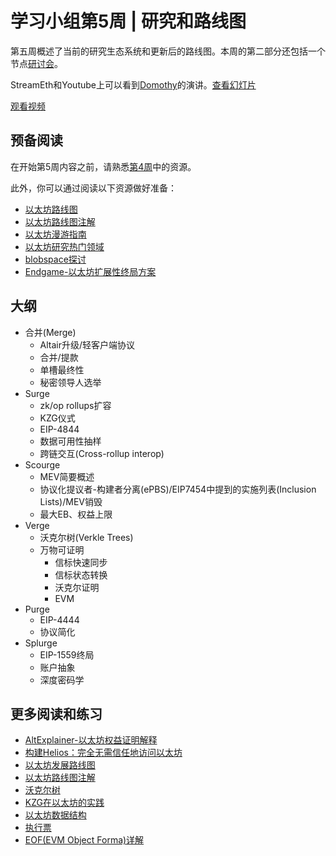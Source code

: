 # 学习小组第5周 | 研究和路线图

第五周概述了当前的研究生态系统和更新后的路线图。本周的第二部分还包括一个节点[研讨会](/eps/nodes_workshop.md)。

StreamEth和Youtube上可以看到[Domothy](https://twitter.com/domothy)的演讲。[查看幻灯片](presentations%2Fweek5.pdf)

[观看视频](https://www.youtube.com/watch?v=UClaoL12W00)

## 预备阅读

在开始第5周内容之前，请熟悉[第4周](/eps/week4.md)中的资源。

此外，你可以通过阅读以下资源做好准备：

- [以太坊路线图](https://ethereum.org/en/roadmap/)
- [以太坊路线图注解](https://notes.ethereum.org/@domothy/roadmap)
- [以太坊漫游指南](https://members.delphidigital.io/reports/the-hitchhikers-guide-to-ethereum)
- [以太坊研究热门领域](https://ethereum.org/en/community/research/#active-areas-of-ethereum-research)
- [blobspace探讨](https://domothy.com/blobspace/)
- [Endgame-以太坊扩展性终局方案](https://vitalik.eth.limo/general/2021/12/06/endgame.html)

## 大纲

- 合并(Merge)
  - Altair升级/轻客户端协议
  - 合并/提款
  - 单槽最终性
  - 秘密领导人选举
- Surge
  - zk/op rollups扩容
  - KZG仪式
  - EIP-4844
  - 数据可用性抽样
  - 跨链交互(Cross-rollup interop)
- Scourge
  - MEV简要概述
  - 协议化提议者-构建者分离(ePBS)/EIP7454中提到的实施列表(Inclusion Lists)/MEV销毁
  - 最大EB、权益上限
- Verge
  - 沃克尔树(Verkle Trees)
  - 万物可证明
    - 信标快速同步
    - 信标状态转换
    - 沃克尔证明
    - EVM
- Purge
  - EIP-4444
  - 协议简化
- Splurge
  - EIP-1559终局
  - 账户抽象
  - 深度密码学

## 更多阅读和练习

- [AltExplainer-以太坊权益证明解释](https://www.youtube.com/watch?v=5gfNUVmX3Es) 
- [构建Helios：完全无需信任地访问以太坊](https://a16zcrypto.com/posts/article/building-helios-ethereum-light-client/)
- [以太坊发展路线图](https://ethroadmap.com/)
- [以太坊路线图注解](https://notes.ethereum.org/@domothy/roadmap)
- [沃克尔树](https://vitalik.eth.limo/general/2021/06/18/verkle.html)
- [KZG在以太坊的实践](https://scroll.io/blog/kzg)
- [以太坊数据结构](https://arxiv.org/pdf/2108.05513.pdf)
- [执行票](https://ethresear.ch/t/execution-tickets/17944)
- [EOF(EVM Object Forma)详解](https://notes.ethereum.org/@ipsilon/evm-object-format-overview)
